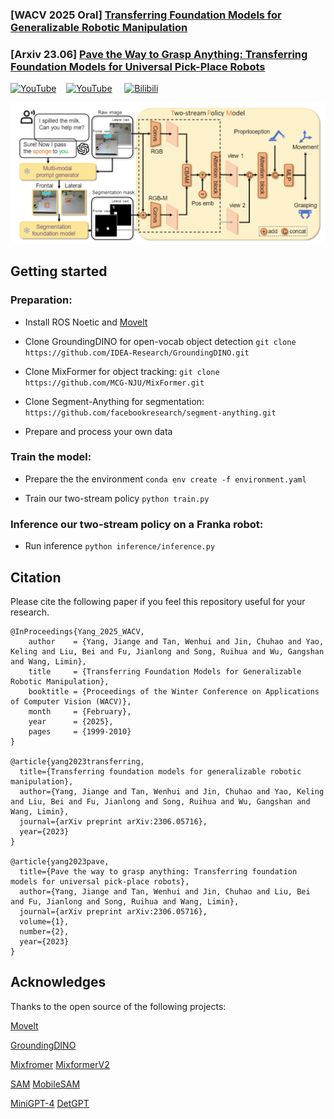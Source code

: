 ### [WACV 2025 Oral] [Transferring Foundation Models for Generalizable Robotic Manipulation](https://arxiv.org/pdf/2306.05716)
### [Arxiv 23.06] [Pave the Way to Grasp Anything: Transferring Foundation Models for Universal Pick-Place Robots](https://arxiv.org/abs/2306.05716v1)
[![YouTube](https://badges.aleen42.com/src/youtube.svg)](https://www.youtube.com/watch?v=MAcUPFBfRIw)&nbsp;&nbsp;&nbsp;&nbsp;[![YouTube](https://badges.aleen42.com/src/youtube.svg)](https://www.youtube.com/watch?v=1m9wNzfp_4E&t=1s)&nbsp;&nbsp;&nbsp;&nbsp; <a href="https://www.bilibili.com/video/BV178411Z7H2/?spm_id_from=333.337.search-card.all.click&vd_source=6ef02624a258fc3bb2d549db99686bc9"><img src="https://upload.wikimedia.org/wikipedia/en/b/b7/Bilibili_logo.svg" alt="Bilibili" width="50"></a>


![caps](./frame_work.png)

## Getting started

### Preparation:
- Install ROS Noetic and [Movelt](https://github.com/moveit/moveit)

- Clone GroundingDINO for open-vocab object detection
`git clone https://github.com/IDEA-Research/GroundingDINO.git`

- Clone MixFormer for object tracking:
`git clone https://github.com/MCG-NJU/MixFormer.git`

- Clone Segment-Anything for segmentation:
`https://github.com/facebookresearch/segment-anything.git`

- Prepare and process your own data

### Train the model:

- Prepare the the environment
`
conda env create -f environment.yaml
`

- Train our two-stream policy
`
python train.py
`

### Inference our two-stream policy on a Franka robot:

- Run inference
`
python inference/inference.py
`

## Citation
Please cite the following paper if you feel this repository useful for your research.
```
@InProceedings{Yang_2025_WACV,
    author    = {Yang, Jiange and Tan, Wenhui and Jin, Chuhao and Yao, Keling and Liu, Bei and Fu, Jianlong and Song, Ruihua and Wu, Gangshan and Wang, Limin},
    title     = {Transferring Foundation Models for Generalizable Robotic Manipulation},
    booktitle = {Proceedings of the Winter Conference on Applications of Computer Vision (WACV)},
    month     = {February},
    year      = {2025},
    pages     = {1999-2010}
}

@article{yang2023transferring,
  title={Transferring foundation models for generalizable robotic manipulation},
  author={Yang, Jiange and Tan, Wenhui and Jin, Chuhao and Yao, Keling and Liu, Bei and Fu, Jianlong and Song, Ruihua and Wu, Gangshan and Wang, Limin},
  journal={arXiv preprint arXiv:2306.05716},
  year={2023}
}

@article{yang2023pave,
  title={Pave the way to grasp anything: Transferring foundation models for universal pick-place robots},
  author={Yang, Jiange and Tan, Wenhui and Jin, Chuhao and Liu, Bei and Fu, Jianlong and Song, Ruihua and Wang, Limin},
  journal={arXiv preprint arXiv:2306.05716},
  volume={1},
  number={2},
  year={2023}
}
```
## Acknowledges

Thanks to the open source of the following projects:

[Movelt](https://github.com/moveit/moveit)

[GroundingDINO](https://github.com/IDEA-Research/GroundingDINO) 

[Mixfromer](https://github.com/MCG-NJU/MixFormer)  [MixformerV2](https://github.com/MCG-NJU/MixFormerV2) 

[SAM](https://github.com/facebookresearch/segment-anything) [MobileSAM](https://github.com/ChaoningZhang/MobileSAM)

[MiniGPT-4](https://github.com/Vision-CAIR/MiniGPT-4) [DetGPT](https://github.com/OptimalScale/DetGPT)
